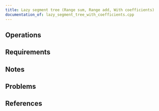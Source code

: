 ```yaml
---
title: Lazy segment tree (Range sum, Range add, With coefficients)
documentation_of: lazy_segment_tree_with_coefficients.cpp
---
```


## Operations

## Requirements

## Notes

## Problems

## References
